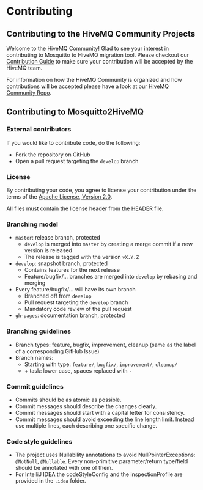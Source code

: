 # Contributing

## Contributing to the HiveMQ Community Projects

Welcome to the HiveMQ Community! Glad to see your interest in contributing to Mosquitto to HiveMQ migration tool.
Please checkout our [Contribution Guide](https://github.com/hivemq/hivemq-community/blob/master/CONTRIBUTING.adoc) to 
make sure your contribution will be accepted by the HiveMQ team.

For information on how the HiveMQ Community is organized and how contributions will be accepted please have a look at 
our [HiveMQ Community Repo](https://github.com/hivemq/hivemq-community). 

## Contributing to Mosquitto2HiveMQ

### External contributors

If you would like to contribute code, do the following:
- Fork the repository on GitHub
- Open a pull request targeting the `develop` branch

### License

By contributing your code, you agree to license your contribution under the terms of the
[Apache License, Version 2.0](https://github.com/hivemq/mosquitto2hivemq/blob/develop/LICENSE).

All files must contain the license header from the
[HEADER](https://github.com/hivemq/mosquitto2hivemq/blob/develop/HEADER) file.

### Branching model

- `master`: release branch, protected
  - `develop` is merged into `master` by creating a merge commit if a new version is released
  - The release is tagged with the version `vX.Y.Z`
- `develop`: snapshot branch, protected
  - Contains features for the next release
  - Feature/bugfix/... branches are merged into `develop` by rebasing and merging
- Every feature/bugfix/... will have its own branch
  - Branched off from `develop`
  - Pull request targeting the `develop` branch
  - Mandatory code review of the pull request
- `gh-pages`: documentation branch, protected

### Branching guidelines

- Branch types: feature, bugfix, improvement, cleanup (same as the label of a corresponding GitHub Issue)
- Branch names:
  - Starting with type: `feature/`, `bugfix/`, `improvement/`, `cleanup/`
  - \+ task: lower case, spaces replaced with `-`

### Commit guidelines

- Commits should be as atomic as possible.
- Commit messages should describe the changes clearly.
- Commit messages should start with a capital letter for consistency.
- Commit messages should avoid exceeding the line length limit. Instead use multiple lines, each describing one specific
change.

### Code style guidelines

- The project uses Nullability annotations to avoid NullPointerExceptions: `@NotNull`, `@Nullable`.
Every non-primitive parameter/return type/field should be annotated with one of them.
- For IntelliJ IDEA the codeStyleConfig and the inspectionProfile are provided in the `.idea` folder.
